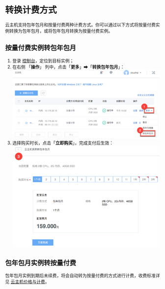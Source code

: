 # 转换计费方式

云主机支持包年包月和按量付费两种计费方式。你可以通过以下方式将按量付费实例转换为包年包月，或将包年包月转换为按量付费实例。

## 按量付费实例转包年包月

1. 登录 [控制台](https://c.163.com/dashboard#/m/win/)，定位到目标实例；
2. 在右侧 「**操作**」 列中，点击「**更多**」➡「**转换包年包月**」：
![](../image/购买指南-转换计费方式.png)
3. 选择购买时长，点击「**立即购买**」，完成支付后生效：
![](../image/购买指南-转换计费方式-选择.png)

## 包年包月实例转按量付费

包年包月实例到期后未续费，将会自动转为按量付费的方式进行计费，收费标准详见 [云主机价格与计费](../md.html#!容器服务/云主机/购买指南/云主机价格与计费.md)。